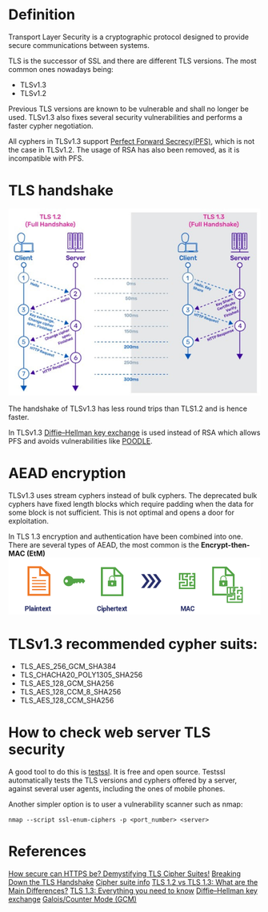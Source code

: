 # Definition
Transport Layer Security is a cryptographic protocol designed to provide secure communications between systems.

TLS is the successor of SSL and there are different TLS versions. The most common ones nowadays being:
- TLSv1.3
- TLSv1.2

Previous TLS versions are known to be vulnerable and shall no longer be used. TLSv1.3 also fixes several security vulnerabilities and performs a faster cypher negotiation.

All cyphers in TLSv1.3 support [Perfect Forward Secrecy(PFS)](https://www.perfectforwardsecrecy.com), which is not the case in TLSv1.2. The usage of RSA has also been removed, as it is incompatible with PFS.


# TLS handshake
![TLSv1.2_3 handshakes](/Security/TLS/TLS_handshakes.jpeg)

The handshake of TLSv1.3 has less round trips than TLS1.2 and is hence faster.

In TLSv1.3 [Diffie–Hellman key exchange](https://en.wikipedia.org/wiki/Diffie–Hellman_key_exchange) is used instead of RSA which allows PFS and avoids vulnerabilities like [POODLE](https://www.entrust.com/knowledgebase/ssl/poodle-vulnerability-tls).

# AEAD encryption
TLSv1.3 uses stream cyphers instead of bulk cyphers. The deprecated bulk cyphers have fixed length blocks which require padding when the data for some block is not sufficient. This is not optimal and opens a door for exploitation.

In TLS 1.3 encryption and authentication have been combined into one.
There are several types of AEAD, the most common is the **Encrypt-then-MAC (EtM)**
![AEAD encryption](/Security/TLS/EtM.png)


# TLSv1.3 recommended cypher suits:
- TLS_AES_256_GCM_SHA384
- TLS_CHACHA20_POLY1305_SHA256
- TLS_AES_128_GCM_SHA256
- TLS_AES_128_CCM_8_SHA256
- TLS_AES_128_CCM_SHA256


# How to check web server TLS security
A good tool to do this is [testssl](https://github.com/drwetter/testssl.sh). It is free and open source. Testssl automatically tests the TLS versions and cyphers offered by a server, against several user agents, including the ones of mobile phones.

Another simpler option is to user a vulnerability scanner such as nmap:
```
nmap --script ssl-enum-ciphers -p <port_number> <server>
```


# References
[How secure can HTTPS be? Demystifying TLS Cipher Suites!](https://www.youtube.com/watch?v=XwrfZLKsuhE)
[Breaking Down the TLS Handshake](https://www.youtube.com/watch?v=cuR05y_2Gxc)
[Cipher suite info](https://ciphersuite.info)
[TLS 1.2 vs TLS 1.3: What are the Main Differences?](https://www.linkedin.com/pulse/tls-12-vs-13-what-main-differences-farid-jabari/)
[TLS 1.3: Everything you need to know](https://www.thesslstore.com/blog/tls-1-3-everything-possibly-needed-know/)
[Diffie–Hellman key exchange](https://en.wikipedia.org/wiki/Diffie–Hellman_key_exchange)
[Galois/Counter Mode (GCM)](https://en.wikipedia.org/wiki/Galois/Counter_Mode)